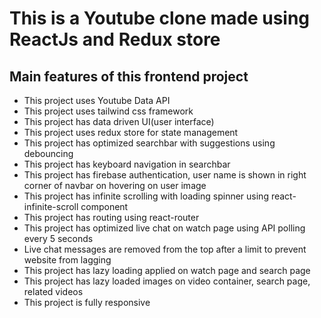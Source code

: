 # This is a Youtube clone made using ReactJs and Redux store
<h2>Main features of this frontend project</h2>
<ul>
  <li>This project uses Youtube Data API</li>
  <li>This project uses tailwind css framework</li>
  <li>This project has data driven UI(user interface)</li>
  <li>This project uses redux store for state management</li>
  <li>This project has optimized searchbar with suggestions using debouncing</li>
  <li>This project has keyboard navigation in searchbar</li>
  <li>This project has firebase authentication, user name is shown in right corner of navbar on hovering on user image</li>
  <li>This project has infinite scrolling with loading spinner using react-infinite-scroll component</li>
  <li>This project has routing using react-router</li>
  <li>This project has optimized live chat on watch page using API polling every 5 seconds</li>
  <li>Live chat messages are removed from the top after a limit to prevent website from lagging</li>
  <li>This project has lazy loading applied on watch page and search page</li>
  <li>This project has lazy loaded images on video container, search page, related videos</li>
  <li>This project is fully responsive</li>
</ul>
